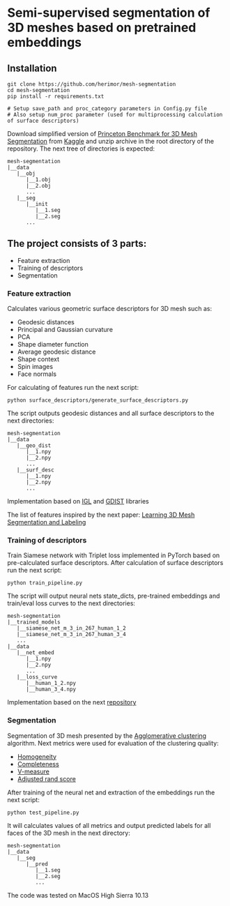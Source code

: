 # Semi-supervised segmentation of 3D meshes based on pretrained embeddings

## Installation

```
git clone https://github.com/herimor/mesh-segmentation
cd mesh-segmentation
pip install -r requirements.txt

# Setup save_path and proc_category parameters in Config.py file
# Also setup num_proc parameter (used for multiprocessing calculation of surface descriptors)
```

Download simplified version of [Princeton Benchmark for 3D Mesh Segmentation](https://segeval.cs.princeton.edu)
from [Kaggle](https://www.kaggle.com/herimor/princeton-benchmark-for-3d-mesh-segmentation)
and unzip archive in the root directory of the repository. The next tree of directories is expected:

```
mesh-segmentation
|__data
   |__obj
      |__1.obj
      |__2.obj
      ...
   |__seg
      |__init
         |__1.seg
         |__2.seg
      ...
```

## The project consists of 3 parts:

 * Feature extraction
 * Training of descriptors
 * Segmentation
 
### Feature extraction

Calculates various geometric surface descriptors for 3D mesh such as:

 * Geodesic distances
 * Principal and Gaussian curvature
 * PCA
 * Shape diameter function
 * Average geodesic distance
 * Shape context
 * Spin images
 * Face normals

For calculating of features run the next script:

```
python surface_descriptors/generate_surface_descriptors.py
```

The script outputs geodesic distances and all surface descriptors to the next directories:

```
mesh-segmentation
|__data
   |__geo_dist
      |__1.npy
      |__2.npy
      ...
   |__surf_desc
      |__1.npy
      |__2.npy
      ...
```

Implementation based on [IGL](https://libigl.github.io/libigl-python-bindings/tutorials/) and [GDIST](https://pypi.org/project/gdist/) libraries

The list of features inspired by the next paper: [Learning 3D Mesh Segmentation and Labeling](https://people.cs.umass.edu/~kalo/papers/LabelMeshes/)

### Training of descriptors

Train Siamese network with Triplet loss implemented in PyTorch based on pre-calculated surface descriptors.
After calculation of surface descriptors run the next script:

```
python train_pipeline.py
```

The script will output neural nets state_dicts, pre-trained embeddings and train/eval loss curves to the next directories:

```
mesh-segmentation
|__trained_models
   |__siamese_net_m_3_in_267_human_1_2
   |__siamese_net_m_3_in_267_human_3_4
   ...
|__data
   |__net_embed
      |__1.npy
      |__2.npy
      ...
   |__loss_curve
      |__human_1_2.npy
      |__human_3_4.npy
```

Implementation based on the next [repository](https://github.com/adambielski/siamese-triplet)

### Segmentation

Segmentation of 3D mesh presented by the [Agglomerative clustering](https://scikit-learn.org/stable/modules/generated/sklearn.cluster.AgglomerativeClustering.html#sklearn.cluster.AgglomerativeClustering) algorithm.
Next metrics were used for evaluation of the clustering quality:
 * [Homogeneity](https://scikit-learn.org/stable/modules/generated/sklearn.metrics.homogeneity_completeness_v_measure.html)
 * [Completeness](https://scikit-learn.org/stable/modules/generated/sklearn.metrics.homogeneity_completeness_v_measure.html)
 * [V-measure](https://scikit-learn.org/stable/modules/generated/sklearn.metrics.homogeneity_completeness_v_measure.html)
 * [Adjusted rand score](https://scikit-learn.org/stable/modules/generated/sklearn.metrics.adjusted_rand_score.html)

After training of the neural net and extraction of the embeddings run the next script:

```
python test_pipeline.py
```

It will calculates values of all metrics and output predicted labels for all faces of the 3D mesh in the next directory:

```
mesh-segmentation
|__data
   |__seg
      |__pred
         |__1.seg
         |__2.seg
         ...
```

The code was tested on MacOS High Sierra 10.13